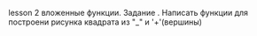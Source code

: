 lesson 2 
вложенные функции. 
Задание .  Написать функции для построени рисунка квадрата из "_" и '+'(вершины)
